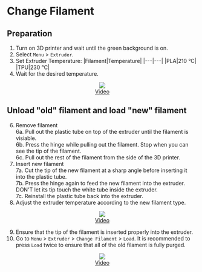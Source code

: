 # Change Filament
## Preparation
1. Turn on 3D printer and wait until the green background is on.
2. Select `Menu` > `Extruder`.
4. Set Extruder Temperature:
   |Filament|Temperature|
   |---|---|
   |PLA|210 °C|
   |TPU|230 °C|
5. Wait for the desired temperature.

<p align='center'>
  <!--  <img src="https://github.com/HKPolyU-UAV/3d_printing/blob/main/videos/Change%20filament_preparation.gif" /> <br/> -->
   <img src="videos/Change filament_preparation.gif" /> <br/>
   <a href="https://github.com/HKPolyU-UAV/3d_printing/blob/main/videos/Change%20filament_preparation_resize.mp4">Video</a>
</p>

## Unload "old" filament and load "new" filament
6. Remove filament\
   6a. Pull out the plastic tube on top of the extruder until the filament is visiable.\
   6b. Press the hinge while pulling out the filament. Stop when you can see the tip of the filament.\
   6c. Pull out the rest of the filament from the side of the 3D printer.
7. Insert new filament\
   7a. Cut the tip of the new filament at a sharp angle before inserting it into the plastic tube.\
   7b. Press the hinge again to feed the new filament into the extruder. DON'T let its tip touch the white tube inside the extruder.\
   7c. Reinstall the plastic tube back into the extruder.
8. Adjust the extruder temperature according to the new filament type.
   
<p align='center'>
   <img src="https://github.com/HKPolyU-UAV/3d_printing/blob/main/videos/Change%20filament_remove_load_filament.gif"/> <br/>
   <a href="https://github.com/HKPolyU-UAV/3d_printing/blob/main/videos/Change%20filament_unload_load_filament_resize.mp4">Video</a>
</p>

9. Ensure that the tip of the filament is inserted properly into the extruder.
10. Go to `Menu` > `Extruder` > `Change Filament` > `Load`. It is recommended to press `Load` twice to ensure that all of the old filament is fully purged.

<p align='center'>
   <img src="https://github.com/HKPolyU-UAV/3d_printing/blob/main/videos/Change%20filament_final_check.gif"/> <br/>
   <a href="https://github.com/HKPolyU-UAV/3d_printing/blob/main/videos/Change%20filament_final_check_resize.mp4">Video</a>
</p>
